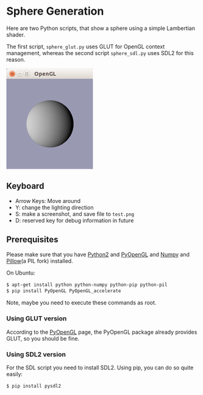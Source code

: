 # Sphere Generation

Here are two Python scripts, that show a sphere using a simple Lambertian shader.

The first script, `sphere_glut.py` uses GLUT for OpenGL context management, whereas the second script `sphere_sdl.py`
uses SDL2 for this reason.

![Application Screenshot](./screenshot.png)

## Keyboard 

  - Arrow Keys: Move around
  - Y: change the lighting direction
  - S: make a screenshot, and save file to `test.png`
  - D: reserved key for debug information in future

## Prerequisites

Please make sure that you have [Python2](www.python.org) and [PyOpenGL](http://pyopengl.sourceforge.net/) and
[Numpy](http://www.numpy.org/) and [Pillow](http://python-pillow.github.io/)(a PIL fork) installed.

On Ubuntu:

```bash
$ apt-get install python python-numpy python-pip python-pil
$ pip install PyOpenGL PyOpenGL_accelerate
```
Note, maybe you need to execute these commands as root.


### Using GLUT version
According to the [PyOpenGL](http://pyopengl.sourceforge.net/) page, the PyOpenGL package already provides GLUT, so you should be fine.

### Using SDL2 version

For the SDL script you need to install SDL2. Using pip, you can do so quite easily:

```bash
$ pip install pysdl2
```


